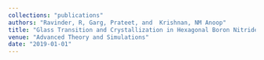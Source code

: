 ```yaml
---
collections: "publications"
authors: "Ravinder, R, Garg, Prateet, and  Krishnan, NM Anoop"
title: "Glass Transition and Crystallization in Hexagonal Boron Nitride: Crucial Role of Orientational Order"
venue: "Advanced Theory and Simulations"
date: "2019-01-01"
---
```

